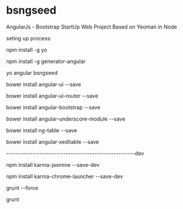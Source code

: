 bsngseed
========

AngularJs - Bootstrap StartUp Web Project Based on Yeoman in Node


seting up process:


npm install -g yo


npm install -g generator-angular


yo angular bsngseed


bower install angular-ui --save


bower install angular-ui-router --save


bower install angular-bootstrap --save


bower install angular-underscore-module --save


bower install ng-table --save


bower install angular-xeditable --save


------------------------------------------------------dev


npm install karma-jasmine --save-dev


npm install karma-chrome-launcher --save-dev


grunt --force


grunt
